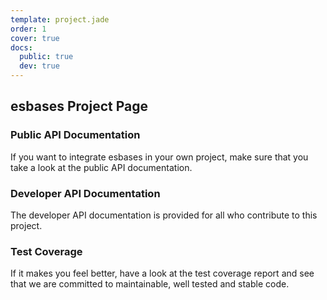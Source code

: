 ```yaml
---
template: project.jade
order: 1
cover: true
docs:
  public: true
  dev: true
---
```


## esbases Project Page

### Public API Documentation

If you want to integrate esbases in your own project, make sure that you take a
look at the public API documentation.

### Developer API Documentation

The developer API documentation is provided for all who contribute to this project.

### Test Coverage

If it makes you feel better, have a look at the test coverage report and see
that we are committed to maintainable, well tested and stable code.

